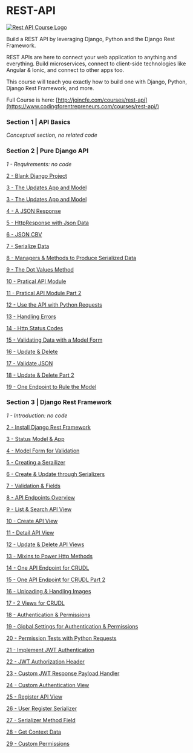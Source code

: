 # REST-API

[![Rest API Course Logo](https://cfe2-static.s3-us-west-2.amazonaws.com/media/courses/rest-api/images/rest_api_bg.jpg)
](https://www.codingforentrepreneurs.com/courses/rest-api/)

Build a REST API by leveraging Django, Python and the Django Rest Framework.

REST APIs are here to connect your web application to anything and everything. Build microservices, connect to client-side technologies like Angular & Ionic, and connect to other apps too.

This course will teach you exactly how to build one with Django, Python, Django Rest Framework, and more.


Full Course is here: [http://joincfe.com/courses/rest-api](https://www.codingforentrepreneurs.com/courses/rest-api/)


### Section 1 | API Basics

*Conceptual section, no related code*

### Section 2 | Pure Django API

*1 - Requirements: no code*

[2 - Blank Django Project](../../tree/0915770ace196ac7a4fdb99c15667f95815cb3ef/)

[3 - The Updates App and Model](../../tree/d1105af846e72574e9b46d682aca46018720331b/)

[3 - The Updates App and Model](../../tree/5690c16f98a75cff73899b1a7f488ac0b023b236/)

[4 - A JSON Response](../../tree/76d5107713b892059f0ed025a74c6d4f834d672f/)

[5 - HttpResponse with Json Data](../../tree/0738b998b5c30d9486368248d95d6328d0569288/)

[6 - JSON CBV](../../tree/b7d116e244baa3ecb78045cb24a6cc88ae58d03b/)

[7 - Serialize Data](../../tree/5083b7665b5e5166cd37177bbaef8db41a1a4096/)

[8 - Managers & Methods to Produce Serialized Data](../../tree/bdf02df3d5b6db837afec1ca79492e28d0728579/)

[9 - The Dot Values Method](../../tree/5f6c871500e3d9b1899b81768cd7cbcad6cd40a4/)

[10 - Pratical API Module](../../tree/be7ee2837b679680db3a485de3abec1fe57aa262/)

[11 - Pratical API Module Part 2](../../tree/a3a274b67d4e3c75d66e24fa55a6cce8812cd55e/)

[12 - Use the API with Python Requests](../../tree/8115d9656d4065ed4d3712816af8d69314ee1abf/)

[13 - Handling Errors](../../tree/c32d424d97de561047ca5879f13d62c00cfd93f5/)

[14 - Http Status Codes](../../tree/1625a0ca26880fda1719b9a7e710d42bb336d4d9/)

[15 - Validating Data with a Model Form](../../tree/efa0cdb6ec6fae5760f32989bb5fc5bb760bed36/)

[16 - Update & Delete](../../tree/fa2d26a60eaa5f82f0aa777cbbec9bb4ab051dee/)

[17 - Validate JSON](../../tree/f51bf5a28a1a8494fad02656037c60535288e105/)

[18 - Update & Delete Part 2](../../tree/bd6aa2191c34b02c20589a694115bf50efc08a50/)

[19 - One Endpoint to Rule the Model](../../tree/050f84d6e923d3a3f92ee9c862911d5fd96a6298/)


### Section 3 | Django Rest Framework

*1 - Introduction: no code*

[2 - Install Django Rest Framework](../../tree/883e6ea2a26182641f5fe0e67594c82c1e104267/)

[3 - Status Model & App](../../tree/593dd428a239ceac137b8701e47d2d3e76903c3f/)

[4 - Model Form for Validation](../../tree/17e879c79d257650ff5e8909d980162b66c1cc6f/)

[5 - Creating a Serailizer](../../tree/56372a0829756b26b401cdf326793f0c2baa44ac/)

[6 - Create & Update through Serializers](../../tree/dfa1cdbdb385071e6959b1095a124858f2aaa8ab/)

[7 - Validation & Fields](../../tree/de6b35b897781c38d9e0a0f595a240204209cd6a/)

[8 - API Endpoints Overview](../../tree/8dc4cd7de9a69edd5b98dedd1a4bebdb14cc1277/)

[9 - List & Search API View](../../tree/2624a7711fcb39ecfaa5e2b9f873eb9d486f23da/)

[10 - Create API View](../../tree/a1eff1e075ee63ffe9541d6b0893bf11ef89fdd8/)

[11 - Detail API View](../../tree/896549e9ff9ca1ad6fef4c7988039e0ed4448fc2/)

[12 - Update & Delete API Views](../../tree/6e15b6f23e5e58edf72317b0a685937de614d821/)

[13 - Mixins to Power Http Methods](../../tree/398451a3e2010dd3da2b6e3f0950a19c6c2d0038/)

[14 - One API Endpoint for CRUDL](../../tree/71e527bfe24e09f58aee81f08b5b2008c3f86514/)

[15 - One API Endpoint for CRUDL Part 2](../../tree/893d8dd11a5236cc795b8d4aaa3d8a4aa0c10a8e/)

[16 - Uploading & Handling Images](../../tree/c669e4ed13266920ed91a243d6918edb23a66a11/)

[17 - 2 Views for CRUDL](../../tree/61ac51f888057d320a9e54417f66af3c86943da4/)

[18 - Authentication & Permissions](../../tree/ea6930f4f640b0707f8d1bb65d113893a33b6b3b/)

[19 - Global Settings for Authentication & Permissions](../../tree/3edfe382f9040b4deed09186f062c4d663c974a4/)

[20 - Permission Tests with Python Requests](../../tree/7580145d643e6c50b1ad8ddf8920e93ad940484e/)

[21 - Implement JWT Authentication](../../tree/e1fc746760334c96db6094275c1c2d10d82c73de/)

[22 - JWT Authorization Header](../../tree/3b522f615e8291580a7ae5edb8180a0b561c9852/)

[23 - Custom JWT Response Payload Handler](../../tree/dff0fb139845f1cee903b40c17647c872301aa6f/)

[24 - Custom Authentication View](../../tree/a44f9d2860067c49912c49ed6b20fddd9c789177/)

[25 - Register API View](../../tree/cc5c992ec5a3877de0602ff6735cdd8e84009099/)

[26 - User Register Serializer](../../tree/e292439149e55f755978fd52151912931b09b1c9/)

[27 - Serializer Method Field](../../tree/37aace46c28c053dcf1f7e95ef8322e92d5b5c75/)

[28 - Get Context Data](../../tree/0c7baafe027d6604ab064a54ec6051bc0dea7cf5/)

[29 - Custom Permissions](../../tree/72beb48dd0e5f43d7d7b3b79571b4aecec4f1789/)

